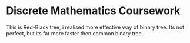# Discrete Mathematics Coursework
This is Red-Black tree, i realised more effective way of binary tree. Its not perfect, but its far more faster then common binary tree.
